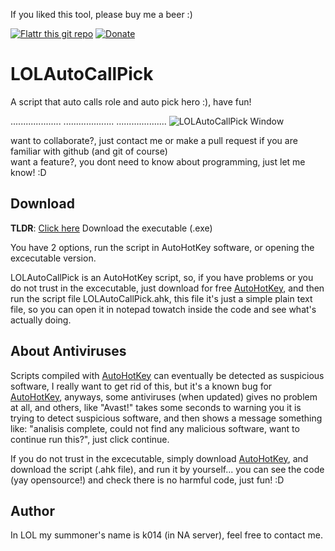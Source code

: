 If you liked this tool, please buy me a beer :)

[![Flattr this git repo](http://api.flattr.com/button/flattr-badge-large.png)](https://flattr.com/submit/auto?user_id=joecabezas&url=https://github.com/joecabezas/LOLAutoCallPick&title=LOLAutoCallPick&language=&tags=github&category=software) [![Donate](https://www.paypalobjects.com/en_GB/i/btn/btn_donate_SM.gif)](
https://www.paypal.com/cgi-bin/webscr?cmd=_s-xclick&hosted_button_id=NPEG3C3DV2YCL)

LOLAutoCallPick
===========

A script that auto calls role and auto pick hero :), have fun!

....................
....................
....................
![LOLAutoCallPick Window](http://i.imgur.com/udweYwn.png)

want to collaborate?, just contact me or make a pull request if you are familiar with github (and git of course)  
want a feature?, you dont need to know about programming, just let me know! :D

Download
---------

**TLDR**: [Click here](https://github.com/joecabezas/LOLAutoCallPick/blob/master/bin/LOLAutoCallPick.exe?raw=true) 
Download the executable (.exe)

You have 2 options, run the script in AutoHotKey software, or opening the excecutable version.

LOLAutoCallPick is an AutoHotKey script, so, if you have problems or you do not trust in the excecutable, just download for free [AutoHotKey](http://www.autohotkey.com/), and then run the script file LOLAutoCallPick.ahk, this file it's just a simple plain text file, so you can open it in notepad towatch inside the code and see what's actually doing.

About Antiviruses
-----------------

Scripts compiled with [AutoHotKey](http://www.autohotkey.com/) can eventually be detected as suspicious software,
I really want to get rid of this, but it's a known bug for [AutoHotKey](http://www.autohotkey.com/), anyways,
some antiviruses (when updated) gives no problem at all, and others, like "Avast!" takes some seconds to warning
you it is trying to detect suspicious software, and then shows a message something like:
"analisis complete, could not find any malicious software, want to continue run this?", just click continue.

If you do not trust in the excecutable, simply download [AutoHotKey](http://www.autohotkey.com/),
and download the script (.ahk file), and run it by yourself...
you can see the code (yay opensource!) and check there is no harmful code, just fun! :D

Author
---------

In LOL my summoner's name is k014 (in NA server), feel free to contact me.
